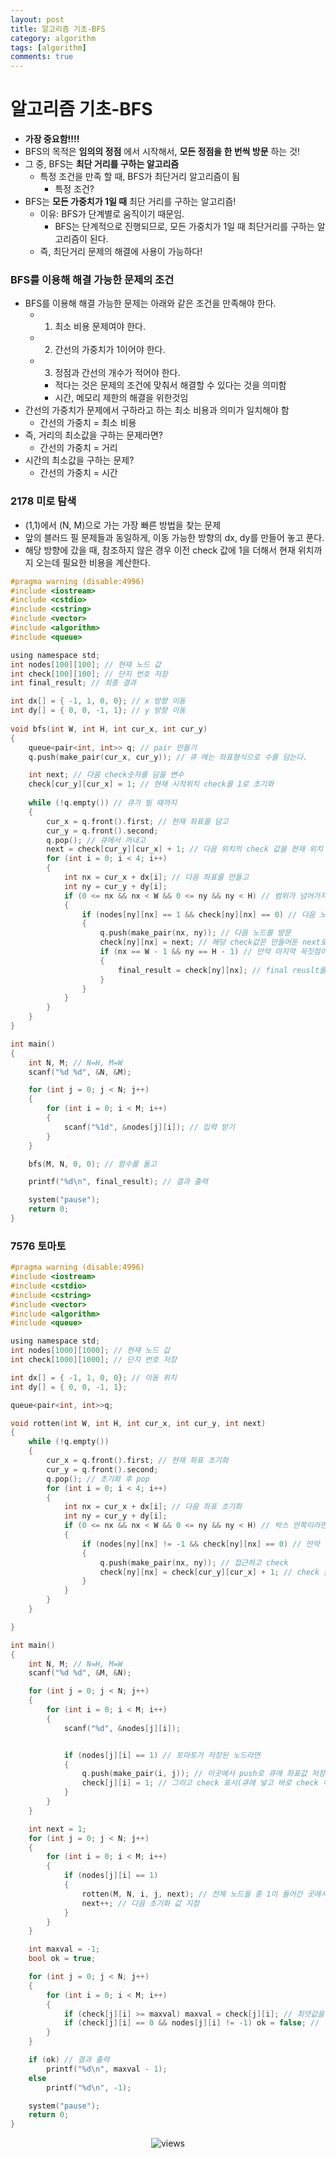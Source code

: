 ```yaml
---
layout: post
title: 알고리즘 기초-BFS
category: algorithm
tags: [algorithm]
comments: true
---
```


# 알고리즘 기초-BFS
- __가장 중요함!!!!__
- BFS의 목적은 __임의의 정점__ 에서 시작해서, __모든 정점을 한 번씩 방문__ 하는 것!
- 그 중, BFS는 __최단 거리를 구하는 알고리즘__
  - 특정 조건을 만족 할 때, BFS가 최단거리 알고리즘이 됨
    - 특정 조건?
- BFS는 __모든 가중치가 1일 때__ 최단 거리를 구하는 알고리즘!
  - 이유: BFS가 단계별로 움직이기 때문임.
    - BFS는 단계적으로 진행되므로, 모든 가중치가 1일 때 최단거리를 구하는 알고리즘이 된다.
  - 즉, 최단거리 문제의 해결에 사용이 가능하다!
  
### BFS를 이용해 해결 가능한 문제의 조건
- BFS를 이용해 해결 가능한 문제는 아래와 같은 조건을 만족해야 한다.
  - 1. 최소 비용 문제여야 한다.
  - 2. 간선의 가중치가 1이어야 한다.
  - 3. 정점과 간선의 개수가 적어야 한다.
    - 적다는 것은 문제의 조건에 맞춰서 해결할 수 있다는 것을 의미함
    - 시간, 메모리 제한의 해결을 위한것임
- 간선의 가중치가 문제에서 구하라고 하는 최소 비용과 의미가 일치해야 함
  - 간선의 가중치 = 최소 비용
- 즉, 거리의 최소값을 구하는 문제라면?
  - 간선의 가중치 = 거리
- 시간의 최소값을 구하는 문제?
  - 간선의 가중치 = 시간

### 2178 미로 탐색
- (1,1)에서 (N, M)으로 가는 가장 빠른 방법을 찾는 문제
- 앞의 블러드 필 문제들과 동일하게, 이동 가능한 방향의 dx, dy를 만들어 놓고 푼다.
- 해당 방향에 갔을 때, 참조하지 않은 경우 이전 check 값에 1을 더해서 현재 위치까지 오는데 필요한 비용을 계산한다.

```c
#pragma warning (disable:4996)
#include <iostream>
#include <cstdio>
#include <cstring>
#include <vector>
#include <algorithm>
#include <queue>

using namespace std;
int nodes[100][100]; // 현재 노드 값
int check[100][100]; // 단지 번호 저장
int final_result; // 최종 결과

int dx[] = { -1, 1, 0, 0}; // x 방향 이동
int dy[] = { 0, 0, -1, 1}; // y 방향 이동
	
void bfs(int W, int H, int cur_x, int cur_y)
{
	queue<pair<int, int>> q; // pair 만들기
	q.push(make_pair(cur_x, cur_y)); // 큐 에는 좌표형식으로 수를 담는다.

	int next; // 다음 check숫자를 담을 변수
	check[cur_y][cur_x] = 1; // 현재 시작위치 check를 1로 초기화
	
	while (!q.empty()) // 큐가 빌 때까지
	{
		cur_x = q.front().first; // 현재 좌표를 담고
		cur_y = q.front().second;
		q.pop(); // 큐에서 꺼내고
		next = check[cur_y][cur_x] + 1; // 다음 위치의 check 값을 현재 위치 기준으로 정하고 (분기 되는 부분)
		for (int i = 0; i < 4; i++)
		{
			int nx = cur_x + dx[i]; // 다음 좌표를 만들고
			int ny = cur_y + dy[i];
			if (0 <= nx && nx < W && 0 <= ny && ny < H) // 범위가 넘어가지 않는 선에서
			{
				if (nodes[ny][nx] == 1 && check[ny][nx] == 0) // 다음 노드에 경로가 존재하고, 방문한 적 없으면
				{
					q.push(make_pair(nx, ny)); // 다음 노드를 방문
					check[ny][nx] = next; // 해당 check값은 만들어둔 next로 초기화
					if (nx == W - 1 && ny == H - 1) // 만약 마지막 꼭짓점이면
					{
						final_result = check[ny][nx]; // final reuslt를 초기화함
					}
				}
			}
		}
	}
}

int main()
{
	int N, M; // N=H, M=W
	scanf("%d %d", &N, &M);

	for (int j = 0; j < N; j++)
	{
		for (int i = 0; i < M; i++)
		{
			scanf("%1d", &nodes[j][i]); // 입력 받기
		}
	}

	bfs(M, N, 0, 0); // 함수를 돌고

	printf("%d\n", final_result); // 결과 출력

	system("pause");
	return 0;
}
```

### 7576 토마토


```c
#pragma warning (disable:4996)
#include <iostream>
#include <cstdio>
#include <cstring>
#include <vector>
#include <algorithm>
#include <queue>

using namespace std;
int nodes[1000][1000]; // 현재 노드 값
int check[1000][1000]; // 단지 번호 저장

int dx[] = { -1, 1, 0, 0}; // 이동 위치
int dy[] = { 0, 0, -1, 1};

queue<pair<int, int>>q;

void rotten(int W, int H, int cur_x, int cur_y, int next)
{
	while (!q.empty())
	{
		cur_x = q.front().first; // 현재 좌표 초기화
		cur_y = q.front().second;
		q.pop(); // 초기화 후 pop
		for (int i = 0; i < 4; i++)
		{
			int nx = cur_x + dx[i]; // 다음 좌표 초기화
			int ny = cur_y + dy[i];
			if (0 <= nx && nx < W && 0 <= ny && ny < H) // 박스 안쪽이라면
			{
				if (nodes[ny][nx] != -1 && check[ny][nx] == 0) // 만약 접근 불가 노드(-1)가 아니고, check 안했다면
				{
					q.push(make_pair(nx, ny)); // 접근하고 check
					check[ny][nx] = check[cur_y][cur_x] + 1; // check 값을 이전 값보다 큰 값으로 초기화
				}
			}
		}
	}

}

int main()
{
	int N, M; // N=H, M=W
	scanf("%d %d", &M, &N);

	for (int j = 0; j < N; j++)
	{
		for (int i = 0; i < M; i++)
		{
			scanf("%d", &nodes[j][i]);


			if (nodes[j][i] == 1) // 토마토가 저장된 노드라면
			{
				q.push(make_pair(i, j)); // 이곳에서 push로 큐에 좌표값 저장
				check[j][i] = 1; // 그리고 check 표시(큐에 넣고 바로 check 해야하므로)
			}
		}
	}

	int next = 1;
	for (int j = 0; j < N; j++)
	{
		for (int i = 0; i < M; i++)
		{
			if (nodes[j][i] == 1)
			{
				rotten(M, N, i, j, next); // 전체 노드들 중 1이 들어간 곳에서 연산 시작
				next++; // 다음 초기화 값 지정
			}
		}
	}

	int maxval = -1;
	bool ok = true;

	for (int j = 0; j < N; j++)
	{
		for (int i = 0; i < M; i++)
		{
			if (check[j][i] >= maxval) maxval = check[j][i]; // 최댓값을 찾고(횟수를 의미)
			if (check[j][i] == 0 && nodes[j][i] != -1) ok = false; // 벽에 가로막힌 case 세고
		}
	}

	if (ok) // 결과 출력
		printf("%d\n", maxval - 1);
	else
		printf("%d\n", -1);

	system("pause");
	return 0;
}
```

<center>
<figure>
<img src="/assets/post_img/algorithm/2019-09-24-algorithm/fig1.PNG" alt="views">
<figcaption> </figcaption>
</figure>
</center>
